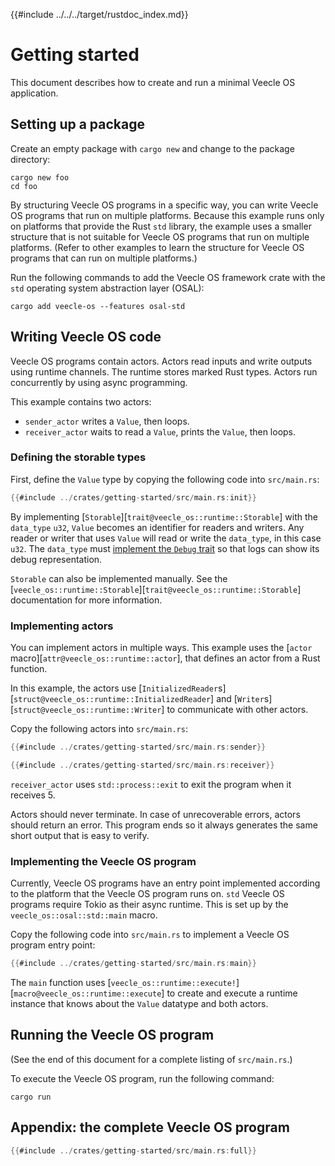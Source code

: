 {{#include ../../../target/rustdoc_index.md}}

# Getting started

This document describes how to create and run a minimal Veecle OS application.

## Setting up a package

Create an empty package with `cargo new` and change to the package directory:

```
cargo new foo
cd foo
```

By structuring Veecle OS programs in a specific way, you can write Veecle OS programs that run on multiple platforms.
Because this example runs only on platforms that provide the Rust `std` library, the example uses a smaller structure that is not suitable for Veecle OS programs that run on multiple platforms.
(Refer to other examples to learn the structure for Veecle OS programs that can run on multiple platforms.)

Run the following commands to add the Veecle OS framework crate with the `std` operating system abstraction layer (OSAL):

```
cargo add veecle-os --features osal-std
```

## Writing Veecle OS code

Veecle OS programs contain actors.
Actors read inputs and write outputs using runtime channels.
The runtime stores marked Rust types.
Actors run concurrently by using async programming.

This example contains two actors:

* `sender_actor` writes a `Value`, then loops.
* `receiver_actor` waits to read a `Value`, prints the `Value`, then loops.

### Defining the storable types

First, define the `Value` type by copying the following code into `src/main.rs`:

```rust
{{#include ../crates/getting-started/src/main.rs:init}}
```

By implementing [`Storable`][`trait@veecle_os::runtime::Storable`] with the `data_type` `u32`, `Value` becomes an identifier for readers and writers.
Any reader or writer that uses `Value` will read or write the `data_type`, in this case `u32`.
The `data_type` must [implement the `Debug` trait](https://doc.rust-lang.org/stable/core/fmt/trait.Debug.html) so that logs can show its debug representation.

`Storable` can also be implemented manually.
See the [`veecle_os::runtime::Storable`][`trait@veecle_os::runtime::Storable`] documentation for more information.

### Implementing actors

You can implement actors in multiple ways.
This example uses the [`actor` macro][`attr@veecle_os::runtime::actor`], that defines an actor from a Rust function.

In this example, the actors use [`InitializedReader`s][`struct@veecle_os::runtime::InitializedReader`] and [`Writer`s][`struct@veecle_os::runtime::Writer`] to communicate with other actors.

Copy the following actors into `src/main.rs`:

```rust
{{#include ../crates/getting-started/src/main.rs:sender}}
```

```rust
{{#include ../crates/getting-started/src/main.rs:receiver}}
```

`receiver_actor` uses `std::process::exit` to exit the program when it receives 5.

Actors should never terminate.
In case of unrecoverable errors, actors should return an error.
This program ends so it always generates the same short output that is easy to verify.

### Implementing the Veecle OS program

Currently, Veecle OS programs have an entry point implemented according to the platform that the Veecle OS program runs on.
`std` Veecle OS programs require Tokio as their async runtime.
This is set up by the `veecle_os::osal::std::main` macro.

Copy the following code into `src/main.rs` to implement a Veecle OS program entry point:

```rust
{{#include ../crates/getting-started/src/main.rs:main}}
```

The `main` function uses [`veecle_os::runtime::execute!`][`macro@veecle_os::runtime::execute`] to create and execute a runtime instance that knows about the `Value` datatype and both actors.

## Running the Veecle OS program

(See the end of this document for a complete listing of `src/main.rs`.)

To execute the Veecle OS program, run the following command:

```
cargo run
```

## Appendix: the complete Veecle OS program

```rust
{{#include ../crates/getting-started/src/main.rs:full}}
```
